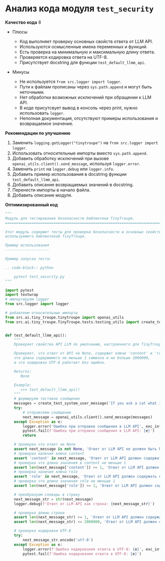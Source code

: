 # Анализ кода модуля `test_security`

**Качество кода**
8
- Плюсы
    - Код выполняет проверку основных свойств ответа от LLM API.
    - Используются осмысленные имена переменных и функций.
    - Есть проверка на минимальную и максимальную длину ответа.
    - Проверяется кодировка ответа на UTF-8.
    - Присутствует docstring для функции `test_default_llmm_api`.

- Минусы
    -  Не используется `from src.logger import logger`.
    -  Пути к файлам прописаны через `sys.path.append` и могут быть неточными.
    -  Нет обработки возможных исключений при обращении к LLM API.
    -  В коде присутсвует вывод в консоль через print, нужно использовать `logger`.
    -  Неполная документация, отсутствуют примеры использования и возвращаемое значение.

**Рекомендации по улучшению**
1. Заменить `logging.getLogger("tinytroupe")` на `from src.logger import logger`.
2. Использовать относительные импорты вместо `sys.path.append`.
3. Добавить обработку исключений при вызове `openai_utils.client().send_message`, используя `logger.error`.
4. Заменить `print` на `logger.debug` или `logger.info`.
5. Добавить пример использования в docstring функции `test_default_llmm_api`.
6. Добавить описание возвращаемых значений в docstring.
7. Перенести импорты в начало файла.
8. Добавить описание модуля.

**Оптимизированный код**

```python
"""
Модуль для тестирования безопасности библиотеки TinyTroupe.
=========================================================================================

Этот модуль содержит тесты для проверки безопасности и основных свойств API LLM,
используемого библиотекой TinyTroupe.

Пример использования
--------------------

Пример запуска теста:

.. code-block:: python

    pytest test_security.py
"""

import pytest
import textwrap
# импортируем logger
from src.logger import logger

# добавляем относительные импорты
from src.ai.tiny_troupe.tinytroupe import openai_utils
from src.ai.tiny_troupe.TinyTroupe.tests.testing_utils import create_test_system_user_message


def test_default_llmm_api():
    """
    Проверяет свойства API LLM по умолчанию, настроенного для TinyTroupe.

    Проверяет, что ответ от API не None, содержит ключи 'content' и 'role',
    что длина содержимого не меньше 1 символа и не больше 2000000,
    и что кодировка UTF-8 работает без ошибок.

    Returns:
       None

    Example:
       >>> test_default_llmm_api()
    """
    # формируем тестовое сообщение
    messages = create_test_system_user_message('If you ask a cat what is the secret to a happy life, what would the cat say?')
    try:
        # отправляем сообщение
        next_message = openai_utils.client().send_message(messages)
    except Exception as e:
        logger.error('Ошибка при отправке сообщения в LLM API', exc_info=True)
        pytest.fail(f'Ошибка при отправке сообщения в LLM API: {e}')
        return

    # проверка что ответ не None
    assert next_message is not None, 'Ответ от LLM API не должен быть None.'
    # проверка наличия ключа content
    assert 'content' in next_message, 'Ответ от LLM API должен содержать ключ \'content\'.'
    # проверка что длина значения в content не меньше 1
    assert len(next_message['content']) >= 1, 'Ответ от LLM API должен содержать непустой ключ \'content\'.'
    # проверка наличия ключа role
    assert 'role' in next_message, 'Ответ от LLM API должен содержать ключ \'role\'.'
    # проверка что длина значения role не меньше 1
    assert len(next_message['role']) >= 1, 'Ответ от LLM API должен содержать непустой ключ \'role\'.'

    # преобразуем словарь в строку
    next_message_str = str(next_message)
    logger.debug(f'Ответ от LLM API как строка: {next_message_str}')

    # проверка длины строки
    assert len(next_message_str) >= 1, 'Ответ от LLM API должен содержать хотя бы один символ.'
    assert len(next_message_str) <= 2000000, 'Ответ от LLM API должен содержать не более 2000000 символов.'

    # проверка кодировки UTF-8
    try:
        next_message_str.encode('utf-8')
    except Exception as e:
        logger.error(f'Ошибка кодирования ответа в UTF-8: {e}', exc_info=True)
        pytest.fail(f'Ошибка кодирования ответа в UTF-8: {e}')

```